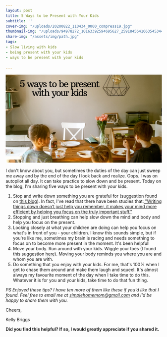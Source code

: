 ```yaml
---
layout: post
title: 5 Ways to be Present with Your Kids
subtitle: ''
cover-img: "/uploads/20200822_110434_0000_compress19.jpg"
thumbnail-img: "/uploads/94978272_10163392594695627_2591845641663545344_o.jpg"
share-img: "/assets/img/path.jpg"
tags:
- Slow living with kids
- being present with your kids
- ways to be present with your kids

---
```

![My boys eating pancakes at the table.](/uploads/20200709_225120_0000-1.png "diningtablekids")

I don't know about you, but sometimes the duties of the day can just sweep me away and by the end of the day I look back and realize. Oops. I was on autopilot all day. It can take practice to slow down and be present. Today on the blog, I'm sharing five ways to be present with your kids.

1. Stop and write down something you are grateful for (suggestion found on [this blog](https://www.wanderlustworker.com/how-to-be-present-the-5-steps-for-living-in-the-here-and-now/)). In fact, I've read that there have been studies that:[ "Writing things down doesn’t just help you remember, it makes your mind more efficient by helping you focus on the truly important stuff."](https://www.forbes.com/sites/markmurphy/2018/04/15/neuroscience-explains-why-you-need-to-write-down-your-goals-if-you-actually-want-to-achieve-them/#1dd263ad7905)
2. Stopping and just breathing can help slow down the mind and body and help you focus on the present.
3. Looking closely at what your children are doing can help you focus on what's in front of you - your children. I know this sounds simple, but if you're like me, sometimes my brain is racing and needs something to focus on to become more present in the moment. It's been helpful!
4. Move your body. Run around with your kids. Wiggle your toes (I found this suggestion [here](https://www.productiveflourishing.com/12-simple-ways-to-be-present/)). Moving your body reminds you where you are and whom you are with.
5. Do something that you enjoy with your kids. For me, that's 100% when I get to chase them around and make them laugh and squeel. It's almost always my favourite moment of the day when I take time to do this. Whatever it is for you and your kids, take time to do that fun thing.

_PS Enjoyed these tips? I have ten more of them like these if you'd like that I found. Feel free to email me at_ [_simplehomemom@gmail.com_](mailto:eastcoastkellyb@gmail.com) _and I'd be happy to share them with you._

Cheers,

Kelly Briggs

**Did you find this helpful? If so, I would greatly appreciate if you shared it.**